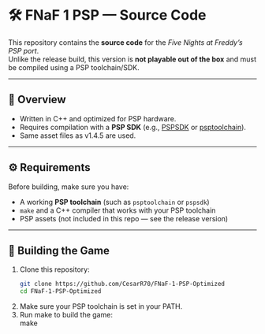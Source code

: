 # 🛠️ FNaF 1 PSP — Source Code  

This repository contains the **source code** for the *Five Nights at Freddy’s PSP port*.  
Unlike the release build, this version is **not playable out of the box** and must be compiled using a PSP toolchain/SDK.  

---

## 📌 Overview
- Written in C++ and optimized for PSP hardware.  
- Requires compilation with a **PSP SDK** (e.g., [PSPSDK](https://github.com/pspdev/pspsdk) or [psptoolchain](https://github.com/pspdev/psptoolchain)).  
- Same asset files as v1.4.5 are used.  

---

## ⚙️ Requirements
Before building, make sure you have:  
- A working **PSP toolchain** (such as `psptoolchain` or `pspsdk`)  
- `make` and a C++ compiler that works with your PSP toolchain  
- PSP assets (not included in this repo — see the release version)  

---

## 🚀 Building the Game
1. Clone this repository:  
   ```bash
   git clone https://github.com/CesarR70/FNaF-1-PSP-Optimized
   cd FNaF-1-PSP-Optimized
 2. Make sure your PSP toolchain is set in your PATH.
 3. Run make to build the game:  
make

